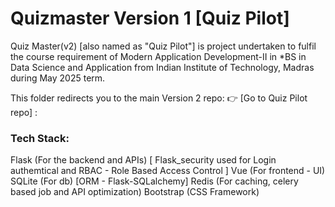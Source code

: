 # Quizmaster Version 1 [Quiz Pilot]
Quiz Master(v2) [also named as "Quiz Pilot"] is project undertaken to fulfil the course requirement of Modern Application Development-II in *BS in Data Science and Application from Indian Institute of Technology, Madras during May 2025 term.

This folder redirects you to the main Version 2 repo: 
👉 [Go to Quiz Pilot repo] :

### Tech Stack:
Flask (For the backend and APIs) [ Flask_security used for Login authemtical and RBAC - Role Based Access Control ]
Vue (For frontend - UI)
SQLite (For db) [ORM - Flask-SQLalchemy]
Redis (For caching, celery based job and API optimization)
Bootstrap (CSS Framework)